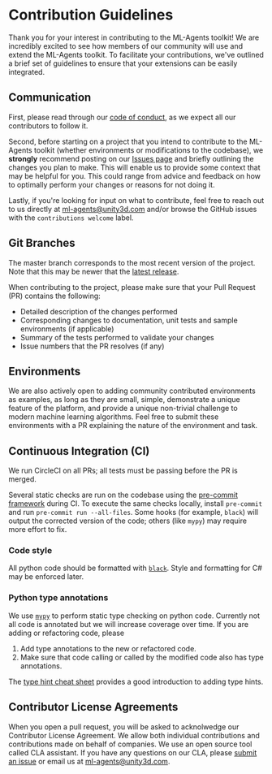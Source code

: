 # Contribution Guidelines

Thank you for your interest in contributing to the ML-Agents toolkit! We are
incredibly excited to see how members of our community will use and extend the
ML-Agents toolkit. To facilitate your contributions, we've outlined a brief set
of guidelines to ensure that your extensions can be easily integrated.

## Communication

First, please read through our [code of conduct](https://github.com/Unity-Technologies/ml-agents/blob/master/CODE_OF_CONDUCT.md), as we
expect all our contributors to follow it.

Second, before starting on a project that you intend to contribute to the
ML-Agents toolkit (whether environments or modifications to the codebase), we
**strongly** recommend posting on our
[Issues page](https://github.com/Unity-Technologies/ml-agents/issues)
and briefly outlining the changes you plan to make. This will enable us to
provide some context that may be helpful for you. This could range from advice
and feedback on how to optimally perform your changes or reasons for not doing
it.

Lastly, if you're looking for input on what to contribute, feel free to
reach out to us directly at ml-agents@unity3d.com and/or browse the GitHub
issues with the `contributions welcome` label.

## Git Branches
The master branch corresponds to the most recent version of the project.
Note that this may be newer that the [latest release](https://github.com/Unity-Technologies/ml-agents/releases/tag/latest_release).

When contributing to the project, please make sure that your Pull Request (PR) contains the following:

* Detailed description of the changes performed
* Corresponding changes to documentation, unit tests and sample environments (if
  applicable)
* Summary of the tests performed to validate your changes
* Issue numbers that the PR resolves (if any)

## Environments

We are also actively open to adding community contributed environments as
examples, as long as they are small, simple, demonstrate a unique feature of
the platform, and provide a unique non-trivial challenge to modern
machine learning algorithms. Feel free to submit these environments with a
PR explaining the nature of the environment and task.

## Continuous Integration (CI)

We run CircleCI on all PRs; all tests must be passing before the PR is merged.

Several static checks are run on the codebase using the [pre-commit framework](https://pre-commit.com/) during CI. To execute the same checks locally, install `pre-commit` and run `pre-commit run --all-files`. Some hooks (for example, `black`) will output the corrected version of the code; others (like `mypy`) may require more effort to fix.

### Code style
All python code should be formatted with [`black`](https://github.com/ambv/black). Style and formatting for C# may be enforced later.

### Python type annotations
We use [`mypy`](http://mypy-lang.org/) to perform static type checking on python code. Currently not all code is annotated but we will increase coverage over time. If you are adding or refactoring code, please
1. Add type annotations to the new or refactored code.
2. Make sure that code calling or called by the modified code also has type annotations.

The [type hint cheat sheet](https://mypy.readthedocs.io/en/stable/cheat_sheet_py3.html) provides a good introduction to adding type hints.

## Contributor License Agreements

When you open a pull request, you will be asked to acknolwedge our Contributor License Agreement. We allow both individual contributions and contributions made on behalf of companies. We use an open source tool called CLA assistant. If you have any questions on our CLA, please [submit an issue](https://github.com/Unity-Technologies/ml-agents/issues) or email us at ml-agents@unity3d.com.
